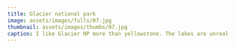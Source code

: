 ```yaml
---
title: Glacier national park 
image: assets/images/fulls/07.jpg
thumbnail: assets/images/thumbs/07.jpg
caption: I like Glacier NP more than yellowstone. The lakes are unreal. 
---
```

